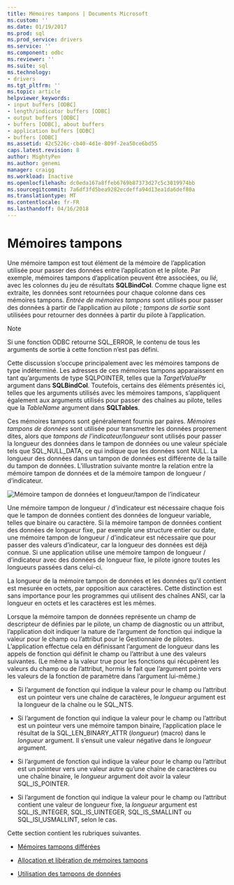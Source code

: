 ```yaml
---
title: Mémoires tampons | Documents Microsoft
ms.custom: ''
ms.date: 01/19/2017
ms.prod: sql
ms.prod_service: drivers
ms.service: ''
ms.component: odbc
ms.reviewer: ''
ms.suite: sql
ms.technology:
- drivers
ms.tgt_pltfrm: ''
ms.topic: article
helpviewer_keywords:
- input buffers [ODBC]
- length/indicator buffers [ODBC]
- output buffers [ODBC]
- buffers [ODBC], about buffers
- application buffers [ODBC]
- buffers [ODBC]
ms.assetid: 42c5226c-cb40-4d1e-809f-2ea50ce6bd55
caps.latest.revision: 8
author: MightyPen
ms.author: genemi
manager: craigg
ms.workload: Inactive
ms.openlocfilehash: dc0eda167a8ffeb6769b87373d27c5c3019974bb
ms.sourcegitcommit: 7a6df3fd5bea9282ecdeffa94d13ea1da6def80a
ms.translationtype: MT
ms.contentlocale: fr-FR
ms.lasthandoff: 04/16/2018
---
```

# <a name="buffers"></a>Mémoires tampons
Une mémoire tampon est tout élément de la mémoire de l’application utilisée pour passer des données entre l’application et le pilote. Par exemple, mémoires tampons d’application peuvent être associées, ou *lié,* avec les colonnes du jeu de résultats **SQLBindCol**. Comme chaque ligne est extraite, les données sont retournées pour chaque colonne dans ces mémoires tampons. *Entrée de mémoires tampons* sont utilisés pour passer des données à partir de l’application au pilote ; *tampons de sortie* sont utilisées pour retourner des données à partir du pilote à l’application.  
  
> [!NOTE]  
>  Si une fonction ODBC retourne SQL_ERROR, le contenu de tous les arguments de sortie à cette fonction n’est pas défini.  
  
 Cette discussion s’occupe principalement avec les mémoires tampons de type indéterminé. Les adresses de ces mémoires tampons apparaissent en tant qu’arguments de type SQLPOINTER, telles que la *TargetValuePtr* argument dans **SQLBindCol**. Toutefois, certains des éléments présentés ici, telles que les arguments utilisés avec les mémoires tampons, s’appliquent également aux arguments utilisés pour passer des chaînes au pilote, telles que la *TableName* argument dans **SQLTables**.  
  
 Ces mémoires tampons sont généralement fournis par paires. *Mémoires tampons de données* sont utilisée pour transmettre les données proprement dites, alors que *tampons de l’indicateur/longueur* sont utilisés pour passer la longueur des données dans le tampon de données ou une valeur spéciale tels que SQL_NULL_DATA, ce qui indique que les données sont NULL. La longueur des données dans un tampon de données est différente de la taille du tampon de données. L’illustration suivante montre la relation entre la mémoire tampon de données et de la mémoire tampon de longueur / d’indicateur.  
  
 ![Mémoire tampon de données et longueur&#47;tampon de l’indicateur](../../../odbc/reference/develop-app/media/pr09.gif "pr09")  
  
 Une mémoire tampon de longueur / d’indicateur est nécessaire chaque fois que le tampon de données contient des données de longueur variable, telles que binaire ou caractère. Si la mémoire tampon de données contient des données de longueur fixe, par exemple une structure entier ou date, une mémoire tampon de longueur / d’indicateur est nécessaire que pour passer des valeurs d’indicateur, car la longueur des données est déjà connue. Si une application utilise une mémoire tampon de longueur / d’indicateur avec des données de longueur fixe, le pilote ignore toutes les longueurs passées dans celui-ci.  
  
 La longueur de la mémoire tampon de données et les données qu’il contient est mesurée en octets, par opposition aux caractères. Cette distinction est sans importance pour les programmes qui utilisent des chaînes ANSI, car la longueur en octets et les caractères est les mêmes.  
  
 Lorsque la mémoire tampon de données représente un champ de descripteur de définies par le pilote, un champ de diagnostic ou un attribut, l’application doit indiquer la nature de l’argument de fonction qui indique la valeur pour le champ ou l’attribut pour le Gestionnaire de pilotes. L’application effectue cela en définissant l’argument de longueur dans les appels de fonction qui définit le champ ou l’attribut à une des valeurs suivantes. (Le même a la valeur true pour les fonctions qui récupèrent les valeurs du champ ou de l’attribut, hormis le fait que l’argument pointe vers les valeurs de la fonction de paramètre dans l’argument lui-même.)  
  
-   Si l’argument de fonction qui indique la valeur pour le champ ou l’attribut est un pointeur vers une chaîne de caractères, le *longueur* argument est la longueur de la chaîne ou le SQL_NTS.  
  
-   Si l’argument de fonction qui indique la valeur pour le champ ou l’attribut est un pointeur vers une mémoire tampon binaire, l’application place le résultat de la SQL_LEN_BINARY_ATTR (*longueur*) (macro) dans le *longueur* argument. Il s’ensuit une valeur négative dans le *longueur* argument.  
  
-   Si l’argument de fonction qui indique la valeur pour le champ ou l’attribut est un pointeur vers une valeur autre qu’une chaîne de caractères ou une chaîne binaire, le *longueur* argument doit avoir la valeur SQL_IS_POINTER.  
  
-   Si l’argument de fonction qui indique la valeur pour le champ ou l’attribut contient une valeur de longueur fixe, la *longueur* argument est SQL_IS_INTEGER, SQL_IS_UINTEGER, SQL_IS_SMALLINT ou SQL_ISI_USMALLINT, selon le cas.  
  
 Cette section contient les rubriques suivantes.  
  
-   [Mémoires tampons différées](../../../odbc/reference/develop-app/deferred-buffers.md)  
  
-   [Allocation et libération de mémoires tampons](../../../odbc/reference/develop-app/allocating-and-freeing-buffers.md)  
  
-   [Utilisation des tampons de données](../../../odbc/reference/develop-app/using-data-buffers.md)
